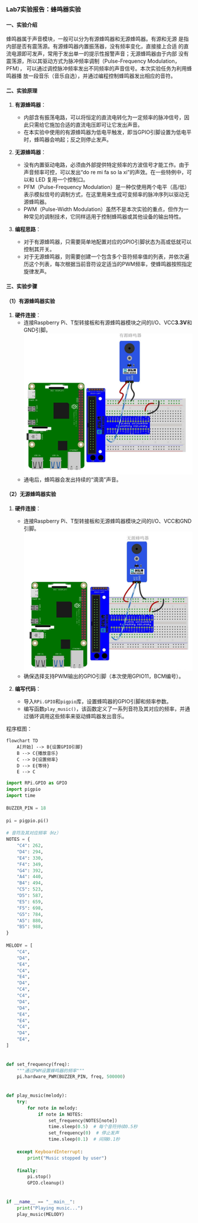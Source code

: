 ### Lab7实验报告：蜂鸣器实验

#### 一、实验介绍
蜂鸣器属于声音模块，一般可以分为有源蜂鸣器和无源蜂鸣器。有源和无源
是指内部是否有震荡源。有源蜂鸣器内置振荡器，没有频率变化，直接接上合适
的直流电源即可发声，常用于发出单一的提示性报警声音；无源蜂鸣器由于内部
没有震荡源，所以其驱动方式为脉冲频率调制（Pulse-Frequency Modulation，PFM），
可以通过调控脉冲频率发出不同频率的声音信号。本次实验任务为利用蜂鸣器播
放一段音乐（音乐自选），并通过编程控制蜂鸣器发出相应的音符。

#### 二、实验原理
1. **有源蜂鸣器**：
   - 内部含有振荡电路，可以将恒定的直流电转化为一定频率的脉冲信号，因此只需给它施加合适的直流电压即可让它发出声音。
   - 在本实验中使用的有源蜂鸣器为低电平触发，即当GPIO引脚设置为低电平时，蜂鸣器会响起；反之则停止发声。

2. **无源蜂鸣器**：
   - 没有内置驱动电路，必须由外部提供特定频率的方波信号才能工作。由于声音频率可控，可以发出“do re mi fa so la xi”的声效。在一些特例中，可以和 LED 复用一个控制口。
   - PFM（Pulse-Frequency Modulation）是一种仅使用两个电平（高/低）表示模拟信号的调制方式，在这里用来生成可变频率的脉冲序列以驱动无源蜂鸣器。
   - PWM（Pulse-Width Modulation）虽然不是本次实验的重点，但作为一种常见的调制技术，它同样适用于控制蜂鸣器或其他设备的输出特性。

3. **编程思路**：
   - 对于有源蜂鸣器，只需要简单地配置对应的GPIO引脚状态为高或低就可以控制其开关。
   - 对于无源蜂鸣器，则需要创建一个包含多个音符频率值的列表，并依次遍历这个列表，每次根据当前音符设定适当的PWM频率，使蜂鸣器按照指定旋律发声。

#### 三、实验步骤
#### （1）有源蜂鸣器实验
1. **硬件连接**：
   - 连接Raspberry Pi、T型转接板和有源蜂鸣器模块之间的I/O、VCC**3.3V**和GND引脚。![alt text](images/image-12.png)
   - 通电后，蜂鸣器会发出持续的“滴滴”声音。

#### （2）无源蜂鸣器实验
1. **硬件连接**：
   - 连接Raspberry Pi、T型转接板和无源蜂鸣器模块之间的I/O、VCC和GND引脚。![alt text](images/image-11.png)
   - 确保选择支持PWM输出的GPIO引脚（本次使用GPIO11，BCM编号）。

2. **编写代码**：
   - 导入`RPi.GPIO`和`pigpio`库，设置蜂鸣器的GPIO引脚和频率参数。
   - 编写函数`play_music()`，该函数定义了一系列音符及其对应的频率，并通过循环调用这些频率来驱动蜂鸣器发出音乐。

程序框图：
```mermaid
flowchart TD
    A[开始] --> B{设置GPIO引脚}
    B --> C{播放音乐}
    C --> D{设置频率}
    D --> E{等待}
    E --> C
```

```python
import RPi.GPIO as GPIO
import pigpio
import time

BUZZER_PIN = 18

pi = pigpio.pi()

# 音符及其对应频率（Hz）
NOTES = {
    "C4": 262,
    "D4": 294,
    "E4": 330,
    "F4": 349,
    "G4": 392,
    "A4": 440,
    "B4": 494,
    "C5": 523,
    "D5": 587,
    "E5": 659,
    "F5": 698,
    "G5": 784,
    "A5": 880,
    "B5": 988,
}

MELODY = [
    "C4",
    "D4",
    "E4",
    "C4",
    "E4",
    "D4",
    "C4",
    "C4",
    "D4",
    "D4",
    "E4",
    "E4",
    "C4",
    "D4",
    "E4",
]


def set_frequency(freq):
    """通过PWM设置蜂鸣器的频率"""
    pi.hardware_PWM(BUZZER_PIN, freq, 500000)


def play_music(melody):
    try:
        for note in melody:
            if note in NOTES:
                set_frequency(NOTES[note])
                time.sleep(0.5)  # 每个音符持续0.5秒
                set_frequency(0)  # 停止发声
                time.sleep(0.1)  # 间隔0.1秒

    except KeyboardInterrupt:
        print("Music stopped by user")

    finally:
        pi.stop()
        GPIO.cleanup()


if __name__ == "__main__":
    print("Playing music...")
    play_music(MELODY)
```